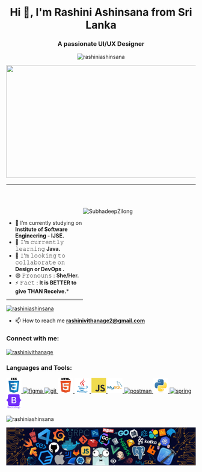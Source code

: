 <h1 align="center">Hi 👋, I'm Rashini Ashinsana from Sri Lanka</h1>
<h3 align="center">A passionate UI/UX Designer</h3>
<p align="center"> <img src="https://komarev.com/ghpvc/?username=rashiniashinsana&label=Profile%20views&color=0e75b6&style=flat" alt="rashiniashinsana" /> </p>
<img src="https://indoanalytica.com/static/images/bannerr.gif" width="800px" height="300px" />

___
<br/>
<br/>

<p><img align="right" height="250" width="300" src=https://github.com/samadpls/Programing-Gifs/blob/main/static/gifs/pic1.gif?raw=true alt="SubhadeepZilong" /></p>

</br>

- 🔭 I’m currently studying on **Institute of Software Engineering - IJSE.**
- 🌱 𝙸’𝚖 𝚌𝚞𝚛𝚛𝚎𝚗𝚝𝚕𝚢 𝚕𝚎𝚊𝚛𝚗𝚒𝚗𝚐 **Java.**
- 👯 𝙸’𝚖 𝚕𝚘𝚘𝚔𝚒𝚗𝚐 𝚝𝚘 𝚌𝚘𝚕𝚕𝚊𝚋𝚘𝚛𝚊𝚝𝚎 𝚘𝚗 **Design or DevOps .**
- 😄 𝙿𝚛𝚘𝚗𝚘𝚞𝚗𝚜 : **She/Her.**
- ⚡ 𝙵𝚊𝚌𝚝 : **It is BETTER to give THAN Receive.***


___

<p align="left"> <a href="https://github.com/ryo-ma/github-profile-trophy"><img src="https://github-profile-trophy.vercel.app/?username=rashiniashinsana" alt="rashiniashinsana" /></a> </p>

- 📫 How to reach me **rashinivithanage2@gmail.com**

<h3 align="left">Connect with me:</h3>
<p align="left">
<a href="https://www.linkedin.com/in/rashini-vithanage-346b072a4?utm_source=share&utm_campaign=share_via&utm_content=profile&utm_medium=ios_app" target="blank"><img align="center" src="https://raw.githubusercontent.com/rahuldkjain/github-profile-readme-generator/master/src/images/icons/Social/linked-in-alt.svg" alt="rashinivithanage" height="30" width="40" /></a>
</p>

<h3 align="left">Languages and Tools:</h3>
<p align="left"> <a href="https://www.w3schools.com/css/" target="_blank" rel="noreferrer"> <img src="https://raw.githubusercontent.com/devicons/devicon/master/icons/css3/css3-original-wordmark.svg" alt="css3" width="40" height="40"/> </a> <a href="https://www.figma.com/" target="_blank" rel="noreferrer"> <img src="https://www.vectorlogo.zone/logos/figma/figma-icon.svg" alt="figma" width="40" height="40"/> </a> <a href="https://git-scm.com/" target="_blank" rel="noreferrer"> <img src="https://www.vectorlogo.zone/logos/git-scm/git-scm-icon.svg" alt="git" width="40" height="40"/> </a> <a href="https://www.w3.org/html/" target="_blank" rel="noreferrer"> <img src="https://raw.githubusercontent.com/devicons/devicon/master/icons/html5/html5-original-wordmark.svg" alt="html5" width="40" height="40"/> </a> <a href="https://www.java.com" target="_blank" rel="noreferrer"> <img src="https://raw.githubusercontent.com/devicons/devicon/master/icons/java/java-original.svg" alt="java" width="40" height="40"/> </a> <a href="https://developer.mozilla.org/en-US/docs/Web/JavaScript" target="_blank" rel="noreferrer"> <img src="https://raw.githubusercontent.com/devicons/devicon/master/icons/javascript/javascript-original.svg" alt="javascript" width="40" height="40"/> </a> <a href="https://www.mysql.com/" target="_blank" rel="noreferrer"> <img src="https://raw.githubusercontent.com/devicons/devicon/master/icons/mysql/mysql-original-wordmark.svg" alt="mysql" width="40" height="40"/> </a> <a href="https://postman.com" target="_blank" rel="noreferrer"> <img src="https://www.vectorlogo.zone/logos/getpostman/getpostman-icon.svg" alt="postman" width="40" height="40"/> </a> <a href="https://www.python.org" target="_blank" rel="noreferrer"> <img src="https://raw.githubusercontent.com/devicons/devicon/master/icons/python/python-original.svg" alt="python" width="40" height="40"/> </a> <a href="https://spring.io/" target="_blank" rel="noreferrer"> <img src="https://www.vectorlogo.zone/logos/springio/springio-icon.svg" alt="spring" width="40" height="40"/> </a> <a href="https://getbootstrap.com" target="_blank" rel="noreferrer"> <img src="https://raw.githubusercontent.com/devicons/devicon/master/icons/bootstrap/bootstrap-plain-wordmark.svg" alt="bootstrap" width="40" height="40"/> </a></p>

<p><img align="center" src="https://github-readme-stats.vercel.app/api/top-langs?username=rashiniashinsana&show_icons=true&locale=en&layout=compact" alt="rashiniashinsana" /></p>

![footer](https://github.com/GovindSingh9447/GovindSingh9447/blob/main/WEBP/footer.webp)


